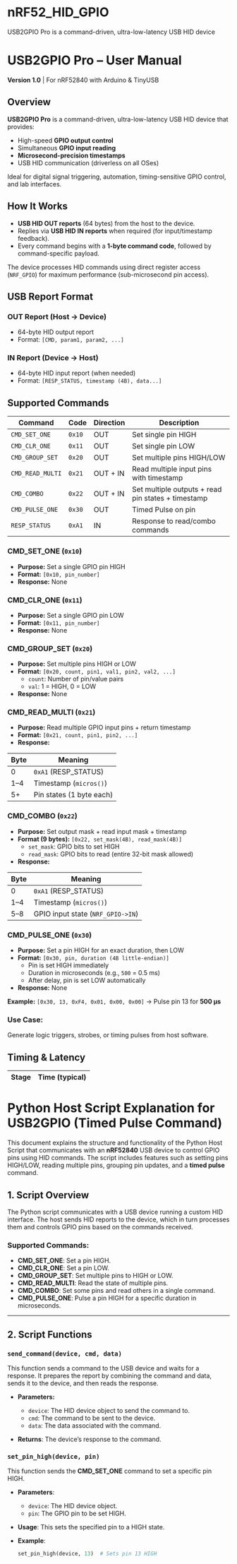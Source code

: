 # nRF52_HID_GPIO
USB2GPIO Pro is a command-driven, ultra-low-latency USB HID device

# USB2GPIO Pro – User Manual  
**Version 1.0** | For nRF52840 with Arduino & TinyUSB

## Overview

**USB2GPIO Pro** is a command-driven, ultra-low-latency USB HID device that provides:
- High-speed **GPIO output control**
- Simultaneous **GPIO input reading**
- **Microsecond-precision timestamps**
- USB HID communication (driverless on all OSes)

Ideal for digital signal triggering, automation, timing-sensitive GPIO control, and lab interfaces.

## How It Works

- **USB HID OUT reports** (64 bytes) from the host to the device.
- Replies via **USB HID IN reports** when required (for input/timestamp feedback).
- Every command begins with a **1-byte command code**, followed by command-specific payload.

The device processes HID commands using direct register access (`NRF_GPIO`) for maximum performance (sub-microsecond pin access).

## USB Report Format

### OUT Report (Host → Device)
- 64-byte HID output report
- Format: `[CMD, param1, param2, ...]`

### IN Report (Device → Host)
- 64-byte HID input report (when needed)
- Format: `[RESP_STATUS, timestamp (4B), data...]`

## Supported Commands

| Command | Code | Direction | Description |
|---------|------|-----------|-------------|
| `CMD_SET_ONE` | `0x10` | OUT | Set single pin HIGH |
| `CMD_CLR_ONE` | `0x11` | OUT | Set single pin LOW |
| `CMD_GROUP_SET` | `0x20` | OUT | Set multiple pins HIGH/LOW |
| `CMD_READ_MULTI` | `0x21` | OUT + IN | Read multiple input pins with timestamp |
| `CMD_COMBO` | `0x22` | OUT + IN | Set multiple outputs + read pin states + timestamp |
| `CMD_PULSE_ONE` | `0x30` | OUT | Timed Pulse on pin |
| `RESP_STATUS` | `0xA1` | IN | Response to read/combo commands |

### CMD_SET_ONE (`0x10`)
- **Purpose:** Set a single GPIO pin HIGH
- **Format:** `[0x10, pin_number]`
- **Response:** None

### CMD_CLR_ONE (`0x11`)
- **Purpose:** Set a single GPIO pin LOW
- **Format:** `[0x11, pin_number]`
- **Response:** None

### CMD_GROUP_SET (`0x20`)
- **Purpose:** Set multiple pins HIGH or LOW
- **Format:** `[0x20, count, pin1, val1, pin2, val2, ...]`
  - `count`: Number of pin/value pairs
  - `val`: 1 = HIGH, 0 = LOW
- **Response:** None

### CMD_READ_MULTI (`0x21`)
- **Purpose:** Read multiple GPIO input pins + return timestamp
- **Format:** `[0x21, count, pin1, pin2, ...]`
- **Response:**

| Byte | Meaning              |
|------|----------------------|
| 0    | `0xA1` (RESP_STATUS) |
| 1–4  | Timestamp (`micros()`) |
| 5+   | Pin states (1 byte each) |

### CMD_COMBO (`0x22`)
- **Purpose:** Set output mask + read input mask + timestamp
- **Format (9 bytes):**
  `[0x22, set_mask(4B), read_mask(4B)]`
  - `set_mask`: GPIO bits to set HIGH
  - `read_mask`: GPIO bits to read (entire 32-bit mask allowed)
- **Response:**

| Byte | Meaning              |
|------|----------------------|
| 0    | `0xA1` (RESP_STATUS) |
| 1–4  | Timestamp (`micros()`) |
| 5–8  | GPIO input state (`NRF_GPIO->IN`) |

### CMD_PULSE_ONE (`0x30`)
- **Purpose:** Set a pin HIGH for an exact duration, then LOW
- **Format:** `[0x30, pin, duration (4B little-endian)]`
  - Pin is set HIGH immediately
  - Duration in microseconds (e.g., `500` = 0.5 ms)
  - After delay, pin is set LOW automatically
- **Response:** None

**Example:**
`[0x30, 13, 0xF4, 0x01, 0x00, 0x00]` → Pulse pin 13 for **500 µs**

### Use Case:
Generate logic triggers, strobes, or timing pulses from host software.

## Timing & Latency

| Stage                    | Time (typical)       |
|--------------------------|----------------------|


# Python Host Script Explanation for USB2GPIO (Timed Pulse Command)

This document explains the structure and functionality of the Python Host Script that communicates with an **nRF52840** USB device to control GPIO pins using HID commands. The script includes features such as setting pins HIGH/LOW, reading multiple pins, grouping pin updates, and a **timed pulse** command.

## **1. Script Overview**

The Python script communicates with a USB device running a custom HID interface. The host sends HID reports to the device, which in turn processes them and controls GPIO pins based on the commands received.

### **Supported Commands:**
- **CMD_SET_ONE**: Set a pin HIGH.
- **CMD_CLR_ONE**: Set a pin LOW.
- **CMD_GROUP_SET**: Set multiple pins to HIGH or LOW.
- **CMD_READ_MULTI**: Read the state of multiple pins.
- **CMD_COMBO**: Set some pins and read others in a single command.
- **CMD_PULSE_ONE**: Pulse a pin HIGH for a specific duration in microseconds.

---

## **2. Script Functions**

### **`send_command(device, cmd, data)`**

This function sends a command to the USB device and waits for a response. It prepares the report by combining the command and data, sends it to the device, and then reads the response.

- **Parameters:**
  - `device`: The HID device object to send the command to.
  - `cmd`: The command to be sent to the device.
  - `data`: The data associated with the command.

- **Returns**: The device’s response to the command.

### **`set_pin_high(device, pin)`**

This function sends the **CMD_SET_ONE** command to set a specific pin HIGH.

- **Parameters**:
  - `device`: The HID device object.
  - `pin`: The GPIO pin to be set HIGH.

- **Usage**: This sets the specified pin to a HIGH state.

- **Example**:
  ```python
  set_pin_high(device, 13)  # Sets pin 13 HIGH

